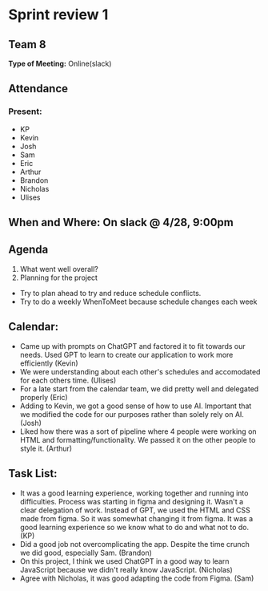 # Sprint review 1

## Team 8

**Type of Meeting:** Online(slack)

## Attendance
### Present:
- KP
- Kevin
- Josh
- Sam
- Eric
- Arthur
- Brandon
- Nicholas
- Ulises


## When and Where: On slack @ 4/28, 9:00pm

## Agenda 
1. What went well overall?
2. Planning for the project
- Try to plan ahead to try and reduce schedule conflicts.
- Try to do a weekly WhenToMeet because schedule changes each week

## Calendar: 
- Came up with prompts on ChatGPT and factored it to fit towards our needs. Used GPT to learn to create our application to work more efficiently (Kevin)
- We were understanding about each other's schedules and accomodated for each others time. (Ulises)
- For a late start from the calendar team, we did pretty well and delegated properly (Eric)
- Adding to Kevin, we got a good sense of how to use AI. Important that we modified the code for our purposes rather than solely rely on AI. (Josh)
- Liked how there was a sort of pipeline where 4 people were working on HTML and formatting/functionality. We passed it on the other people to style it. (Arthur)
## Task List:
- It was a good learning experience, working together and running into difficulties. Process was starting in figma and designing it. Wasn't a clear delegation of work. Instead of GPT, we used the HTML and CSS made from figma. So it was somewhat changing it from figma. It was a good learning experience so we know what to do and what not to do. (KP)
- Did a good job not overcomplicating the app. Despite the time crunch we did good, especially Sam. (Brandon)
- On this project, I think we used ChatGPT in a good way to learn JavaScript because we didn't really know JavaScript. (Nicholas)
- Agree with Nicholas, it was good adapting the code from Figma. (Sam)


